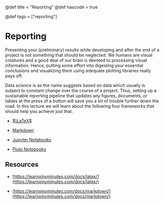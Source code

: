 @def title = "Reporting"
@def hascode = true

@def tags = ["reporting"]

# Reporting

Presenting your (preliminary) results while developing and after the end of a project is not something that should be neglected. We humans are visual creatures and a good deal of our brain is devoted to processing visual information. Hence, putting some effort into digesting your essential conclusions and visualizing them using adequate plotting libraries really pays off.

Data science is as the name suggests based on data which usually is subject to constant change over the course of a
project. Thus, setting up a sustainable reporting pipeline that updates any figures, documents, or tables at the press of a button will save you a lot of trouble further down the road. In this lecture we will learn about the following four frameworks that should help you achieve just that.

- [$\LaTeX$](/pages/reporting/latex)

- [Markdown](/pages/reporting/markdown)

- [Jupyter Notebooks](/pages/reporting/jupyter)

- [Pluto Notebooks](/pages/reporting/pluto)

## Resources

- [https://learnxinyminutes.com/docs/latex/](https://learnxinyminutes.com/docs/latex/)

- [https://learnxinyminutes.com/docs/markdown/](https://learnxinyminutes.com/docs/markdown/)
